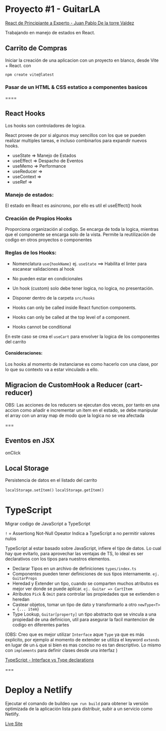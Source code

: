 # Proyecto #1 - GuitarLA
[React de Principiante a Experto - Juan Pablo De la torre Valdez](https://www.udemy.com/course/react-de-principiante-a-experto-creando-mas-de-10-aplicaciones/)

Trabajando en manejo de estados en React.


## Carrito de Compras
Iniciar la creación de una aplicacion con un proyecto en blanco, desde Vite + React. con 

`npm create vite@latest`

### Pasar de un HTML & CSS estatico a componentes basicos

====

## React Hooks

Los hooks son controladores de logica.

React provee de por si algunos muy sencillos con los que se pueden realizar multiples tareas, e incluso combinarlos para expandir nuevos hooks.

- useState   => Manejo de Estados 
- useEffect  => Despacho de Eventos
- useMemo    => Performance
- useReducer =>
- useContext =>
- useRef     =>

### Manejo de estados:
El estado en React es asincrono, por ello es util el useEffect() hook

### Creación de Propios Hooks
Proporciona organización al codigo.
Se encarga de toda la logica, mientras que el componente se encarga solo de la vista.
Permite la reutilización de codigo en otros proyectos o componentes

### Reglas de los Hooks:
- Nomenclatura `use{hookName}` ej. `useState` ==> Habilita el linter para escanear validaciones al hook 
- No pueden estar en condicionales
- Un hook (custom) solo debe tener logica, no logica, no presentación.
- Disponer dentro de la carpeta `src/hooks`

- Hooks can only be called inside React function components.
- Hooks can only be called at the top level of a component.
- Hooks cannot be conditional

En este caso se crea el `useCart` para envolver la logica de los componentes del carrito

#### Consideraciones:
Los hooks al momento de instanciarse es como hacerlo con una clase, por lo que su contexto va a estar vinculado a ello.


## Migracion de CustomHook a Reducer (cart-reducer)
OBS: 
Las acciones de los reducers se ejecutan dos veces, por tanto en una accion como añadir e incrementar un item en el estado, se debe manipular el array con un array map de modo que la logica no se vea afectada

===


## Eventos en JSX
onClick

## Local Storage
Persistencia de datos en el listado del carrito

`localStorage.setItem()`
`localStorage.getItem()`

# TypeScript
Migrar codigo de JavaScript a TypeScript

`!` = Assertiong Not-Null Opeator
Indica a TypeScript a no permitir valores nulos

TypeScript al estar basado sobre JavaScript, infiere el tipo de datos.
Lo cual hay que evitarlo, para aprovechar las ventajas de TS, lo ideal es ser declarativos con los tipos para nuestros elementos.

- Declarar Tipos en un archivo de definiciones `types/index.ts`
- Componentes pueden tener definiciones de sus tipos internamente. `ej. GuitarProps`
- Heredad y Extender un tipo, cuando se comparten muchos atributos es mejor ver donde se puede aplicar. `ej. Guitar => CartItem`
- Atributos `Pick` & `Omit` para controlar las propiedades que se extienden o heredan
- Castear objetos, tomar un tipo de dato y transformarlo a otro `newType<T> = {... item}`
- Type Lookup, `Guitar[property]` un tipo abstracto que se vincula a una propiedad de una definicion, util para asegurar la facil mantencion de codigo en diferentes partes 

(OBS: Creo que es mejor utilizar `Interface` aque `Type` ya que es más explicito, por ejemplo al momento de extender se utiliza el keyword `extends` en lugar de un `&` que si bien es mas conciso no es tan descriptivo. Lo mismo con `implements` para definir clases desde una interfaz )

[TypeScript - Interface vs Type declarations](https://stackoverflow.com/questions/37233735/interfaces-vs-types-in-typescript)

===

# Deploy a Netlify

Ejecutar el comando de buildeo `npm run build` para obtener la versión optimizada de la aplicación lista para distribuir, subir a un servicio como Netlify.

[Live Site](https://frabjous-dieffenbachia-03843d.netlify.app/)